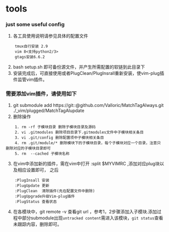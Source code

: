 # tools

### just some useful config
1. 各工具使用说明请参见具体的配置文件
```
    tmux自行安装 2.9 
    vim 8<支持python2/3>
    gtags安装6.6.2
```
2. bash setup.sh 即可备份源文件，并产生所需配置的软链到此目录下
3. 安装完成后，可直接使用或者PlugClean/PlugInsrall重新安装，使vim-plug插件监管vim插件。

### 需要添加vim插件，请使用如下
1. git submodule add https://git::@github.com/Valloric/MatchTagAlways.git ./_vim/plugged/MatchTagAlupdate
2. 删除操作  
```
    1. rm -rf 子模块目录 删除子模块目录及源码
    2. vi .gitmodules 删除项目目录下.gitmodules文件中子模块相关条目
    3. vi .git/config 删除配置项中子模块相关条目
    4. rm .git/module/* 删除模块下的子模块目录，每个子模块对应一个目录，注意只删除对应的子模块目录即可
    5. rm  --cached 子模块名称
```
3. 在vim中添加新的插件，需在vim中打开 :split $MYVIMRC ,添加对应plug块以及相应设置即可， 之后 
```
    :PlugInsall 安装
    :PlugUpdate 更新
    :PlugClean  清除插件(先在配置文件中删除)
    :PlugUpgrade升级Vim-plug插件
    :PlugStatus 查看状态
```
4. 在各模块中，git remote -v 查看git url ，参考1，2步骤添加入子模块.添加过程中部分submodule出现`untracked content`需进入该模块，`git status`查看未跟踪内容，删除即可。



